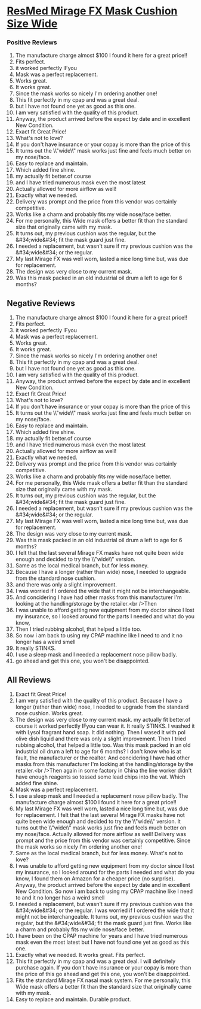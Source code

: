 # [ResMed Mirage FX Mask Cushion Size Wide](https://products.checkmycream.com/products/ResMed-Mirage-FX-Mask-Cushion-Size-Wide.html)

### Positive Reviews

<ol>
      <li>The manufacture charge almost $100 I found it here for a great price!!</li>
      <li>Fits perfect.</li>
      <li>it worked perfectly IFyou</li>
      <li>Mask was a perfect replacement.</li>
      <li>Works great.</li>
      <li>It works great.</li>
      <li>Since the mask works so nicely I&#x27;m ordering another one!</li>
      <li>This fit perfectly in my cpap and was a great deal.</li>
      <li>but I have not found one yet as good as this one.</li>
      <li>I am very satisfied with the quality of this product.  </li>
      <li>Anyway, the product arrived before the expect by date and in excellent New Condition.</li>
      <li>Exact fit Great Price!</li>
      <li>What&#x27;s not to love?</li>
      <li>If you don&#x27;t have insurance or your copay is more than the price of this</li>
      <li>It turns out the \\&quot;wide\\&quot; mask works just fine and feels much better on my nose/face.</li>
      <li>Easy to replace and maintain.</li>
      <li>Which added fine shine.</li>
      <li>my actually fit better.of course</li>
      <li>and I have tried numerous mask even the most latest</li>
      <li>Actually allowed for more airflow as well!    </li>
      <li>Exactly what we needed.</li>
      <li>Delivery was prompt and the price from this vendor was certainly competitive.</li>
      <li>Works like a charm and probably fits my wide nose/face better.</li>
      <li>For me personally, this Wide mask offers a better fit than the standard size that originally came with my mask.</li>
      <li>It turns out, my previous cushion was the regular, but the &amp;#34;wide&amp;#34; fit the mask guard just fine.  </li>
      <li>I needed a replacement, but wasn&#x27;t sure if my previous cushion was the &amp;#34;wide&amp;#34; or the regular.  </li>
      <li>My last Mirage FX was well worn, lasted a nice long time but, was due for replacement.  </li>
      <li>The design was very close to my current mask.  </li>
      <li>Was this mask packed in an old industrial oil drum a left to age for 6 months?  </li>
</ol>


<h2>Negative Reviews</h2>
<ol>
<li> The manufacture charge almost $100 I found it here for a great price!!</li>
<li> Fits perfect.</li>
<li> it worked perfectly IFyou</li>
<li> Mask was a perfect replacement.</li>
<li> Works great.</li>
<li> It works great.</li>
<li> Since the mask works so nicely I&#x27;m ordering another one!</li>
<li> This fit perfectly in my cpap and was a great deal.</li>
<li> but I have not found one yet as good as this one.</li>
<li> I am very satisfied with the quality of this product.  </li>
<li> Anyway, the product arrived before the expect by date and in excellent New Condition.</li>
<li> Exact fit Great Price!</li>
<li> What&#x27;s not to love?</li>
<li> If you don&#x27;t have insurance or your copay is more than the price of this</li>
<li> It turns out the \\&quot;wide\\&quot; mask works just fine and feels much better on my nose/face.</li>
<li> Easy to replace and maintain.</li>
<li> Which added fine shine.</li>
<li> my actually fit better.of course</li>
<li> and I have tried numerous mask even the most latest</li>
<li> Actually allowed for more airflow as well!    </li>
<li> Exactly what we needed.</li>
<li> Delivery was prompt and the price from this vendor was certainly competitive.</li>
<li> Works like a charm and probably fits my wide nose/face better.</li>
<li> For me personally, this Wide mask offers a better fit than the standard size that originally came with my mask.</li>
<li> It turns out, my previous cushion was the regular, but the &amp;#34;wide&amp;#34; fit the mask guard just fine.  </li>
<li> I needed a replacement, but wasn&#x27;t sure if my previous cushion was the &amp;#34;wide&amp;#34; or the regular.  </li>
<li> My last Mirage FX was well worn, lasted a nice long time but, was due for replacement.  </li>
<li> The design was very close to my current mask.  </li>
<li> Was this mask packed in an old industrial oil drum a left to age for 6 months?  </li>
<li> I felt that the last several Mirage FX masks have not quite been wide enough and decided to try the \\&quot;wide\\&quot; version.  </li>
<li> Same as the local medical branch, but for less money.</li>
<li> Because I have a longer (rather than wide) nose, I needed to upgrade from the standard nose cushion.  </li>
<li> and there was only a slight improvement.  </li>
<li> I was worried if I ordered the wide that it might not be interchangeable.  </li>
<li> And concidering I have had other masks from this manufacturer I&#x27;m looking at the handling/storage by the retailer.&lt;br /&gt;Then</li>
<li> I was unable to afford getting new equipment from my doctor since I lost my insurance, so I looked around for the parts I needed and what do you know,</li>
<li> Then I tried rubbing alcohol, that helped a little too.</li>
<li> So now i am back to using my CPAP machine like I need to and it no longer has a weird smell</li>
<li> It really STINKS.  </li>
<li> I use a sleep mask and I needed a replacement nose pillow badly.</li>
<li> go ahead and get this one, you won&#x27;t be disappointed.</li>
</ol>

<h2>All Reviews</h2>

<ol>
    <li> Exact fit Great Price!</li>
    <li> I am very satisfied with the quality of this product.  Because I have a longer (rather than wide) nose, I needed to upgrade from the standard nose cushion.  Works great.</li>
    <li> The design was very close to my current mask.  my actually fit better.of course it worked perfectly IFyou can wear it.  It really STINKS.  I washed it with Lysol fragrant hand soap.  It did nothing.  Then I wased it with pol olive dish liquid and there was only a slight improvement.  Then I tried rubbing alcohol, that helped a little too. Was this mask packed in an old industrial oil drum a left to age for 6 months?  I don&#x27;t know who is at fault, the manufacturer or the realtor.  And concidering I have had other masks from this manufacturer I&#x27;m looking at the handling/storage by the retailer.&lt;br /&gt;Then again in some factory in China the line worker didn&#x27;t have enough reagents so tossed some lead chips into the vat.  Which added fine shine.</li>
    <li> Mask was a perfect replacement.</li>
    <li> I use a sleep mask and I needed a replacement nose pillow badly. The manufacture charge almost $100 I found it here for a great price!!</li>
    <li> My last Mirage FX was well worn, lasted a nice long time but, was due for replacement.  I felt that the last several Mirage FX masks have not quite been wide enough and decided to try the \\&quot;wide\\&quot; version.  It turns out the \\&quot;wide\\&quot; mask works just fine and feels much better on my nose/face. Actually allowed for more airflow as well!    Delivery was prompt and the price from this vendor was certainly competitive. Since the mask works so nicely I&#x27;m ordering another one!</li>
    <li> Same as the local medical branch, but for less money. What&#x27;s not to love?</li>
    <li> I was unable to afford getting new equipment from my doctor since I lost my insurance, so I looked around for the parts I needed and what do you know, I found them on Amazon for a cheaper price (no surprise). Anyway, the product arrived before the expect by date and in excellent New Condition. So now i am back to using my CPAP machine like I need to and it no longer has a weird smell</li>
    <li> I needed a replacement, but wasn&#x27;t sure if my previous cushion was the &amp;#34;wide&amp;#34; or the regular.  I was worried if I ordered the wide that it might not be interchangeable.  It turns out, my previous cushion was the regular, but the &amp;#34;wide&amp;#34; fit the mask guard just fine.  Works like a charm and probably fits my wide nose/face better.</li>
    <li> I have been on the CPAP machine for years and I have tried numerous mask even the most latest but I have not found one yet as good as this one.</li>
    <li> Exactly what we needed. It works great. Fits perfect.</li>
    <li> This fit perfectly in my cpap and was a great deal. I will definitely purchase again. If you don&#x27;t have insurance or your copay is more than the price of this go ahead and get this one, you won&#x27;t be disappointed.</li>
    <li> Fits the standard Mirage FX nasal mask system. For me personally, this Wide mask offers a better fit than the standard size that originally came with my mask.</li>
    <li> Easy to replace and maintain. Durable product.</li>
</ol>




